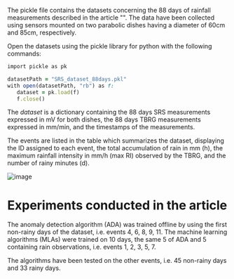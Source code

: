 The pickle file contains the datasets concerning the 88 days of rainfall measurements described in the article "". The data have been collected using sensors mounted on two parabolic dishes having a diameter of 60cm and 85cm, respectively. 

Open the datasets using the pickle library for python with the following commands:

```ruby
import pickle as pk 

datasetPath = "SRS_dataset_88days.pkl"  
with open(datasetPath, "rb") as f:  
   dataset = pk.load(f) 
   f.close()  
```

The *dataset* is a dictionary containing the 88 days SRS measurements expressed in mV for both dishes, the 88 days TBRG measurements expressed in mm/min, and the timestamps of the measurements.

The events are listed in the table which summarizes the dataset, displaying the ID assigned to each event, the total accumulation of rain in mm (h), the maximum rainfall
intensity in mm/h (max RI) observed by the TBRG, and the number of rainy minutes (d).

![image](https://user-images.githubusercontent.com/114477377/223406835-db3ce7a1-69ca-491d-82c0-567ec7696dd5.png)

# Experiments conducted in the article

The anomaly detection algorithm (ADA) was trained offline by using the first non-rainy days of the dataset, i.e. events 4, 6, 8, 9, 11. 
The machine learning algorithms (MLAs) were trained on 10 days, the same 5 of ADA and 5 containing rain observations, i.e. events 1, 2, 3, 5, 7.

The algorithms have been tested on the other events, i.e. 45 non-rainy days and 33 rainy days. 


